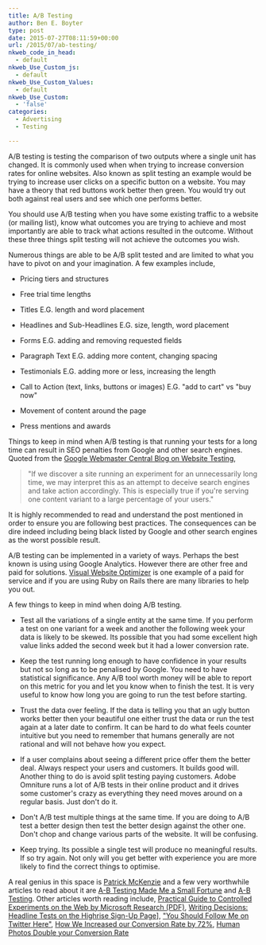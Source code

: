 ```yaml
---
title: A/B Testing
author: Ben E. Boyter
type: post
date: 2015-07-27T08:11:59+00:00
url: /2015/07/ab-testing/
nkweb_code_in_head:
  - default
nkweb_Use_Custom_js:
  - default
nkweb_Use_Custom_Values:
  - default
nkweb_Use_Custom:
  - 'false'
categories:
  - Advertising
  - Testing

---
```

A/B testing is testing the comparison of two outputs where a single unit has changed. It is commonly used when when trying to increase conversion rates for online websites. Also known as split testing an example would be trying to increase user clicks on a specific button on a website. You may have a theory that red buttons work better then green. You would try out both against real users and see which one performs better.

You should use A/B testing when you have some existing traffic to a website (or mailing list), know what outcomes you are trying to achieve and most importantly are able to track what actions resulted in the outcome. Without these three things split testing will not achieve the outcomes you wish.

Numerous things are able to be A/B split tested and are limited to what you have to pivot on and your imagination. A few examples include,

* Pricing tiers and structures
  
* Free trial time lengths
  
* Titles E.G. length and word placement
  
* Headlines and Sub-Headlines E.G. size, length, word placement
  
* Forms E.G. adding and removing requested fields
  
* Paragraph Text E.G. adding more content, changing spacing
  
* Testimonials E.G. adding more or less, increasing the length
  
* Call to Action (text, links, buttons or images) E.G. "add to cart" vs "buy now"
  
* Movement of content around the page
  
* Press mentions and awards

Things to keep in mind when A/B testing is that running your tests for a long time can result in SEO penalties from Google and other search engines. Quoted from the [Google Webmaster Central Blog on Website Testing][1],

> "If we discover a site running an experiment for an unnecessarily long time, we may interpret this as an attempt to deceive search engines and take action accordingly. This is especially true if you're serving one content variant to a large percentage of your users."

It is highly recommended to read and understand the post mentioned in order to ensure you are following best practices. The consequences can be dire indeed including being black listed by Google and other search engines as the worst possible result.

A/B testing can be implemented in a variety of ways. Perhaps the best known is using using Google Analytics. However there are other free and paid for solutions. [Visual Website Optimizer][2] is one example of a paid for service and if you are using Ruby on Rails there are many libraries to help you out.

A few things to keep in mind when doing A/B testing.

* Test all the variations of a single entity at the same time. If you perform a test on one variant for a week and another the following week your data is likely to be skewed. Its possible that you had some excellent high value links added the second week but it had a lower conversion rate.
  
* Keep the test running long enough to have confidence in your results but not so long as to be penalised by Google. You need to have statistical significance. Any A/B tool worth money will be able to report on this metric for you and let you know when to finish the test. It is very useful to know how long you are going to run the test before starting.
  
* Trust the data over feeling. If the data is telling you that an ugly button works better then your beautiful one either trust the data or run the test again at a later date to confirm. It can be hard to do what feels counter intuitive but you need to remember that humans generally are not rational and will not behave how you expect.
  
* If a user complains about seeing a different price offer them the better deal. Always respect your users and customers. It builds good will. Another thing to do is avoid split testing paying customers. Adobe Omniture runs a lot of A/B tests in their online product and it drives some customer's crazy as everything they need moves around on a regular basis. Just don't do it.
  
* Don't A/B test multiple things at the same time. If you are doing to A/B test a better design then test the better design against the other one. Don't chop and change various parts of the website. It will be confusing.
  
* Keep trying. Its possible a single test will produce no meaningful results. If so try again. Not only will you get better with experience you are more likely to find the correct things to optimise.

A real genius in this space is [Patrick McKenzie][3] and a few very worthwhile articles to read about it are [A-B Testing Made Me a Small Fortune][4] and [A-B Testing][5]. Other articles worth reading include, [Practical Guide to Controlled Experiments on the Web by Microsoft Research (PDF)][6], [Writing Decisions: Headline Tests on the Highrise Sign-Up Page][7]], ["You Should Follow Me on Twitter Here"][8], [How We Increased our Conversion Rate by 72%][9], [Human Photos Double your Conversion Rate][10]

 [1]: http://googlewebmastercentral.blogspot.in/2012/08/website-testing-google-search.html
 [2]: https://vwo.com/
 [3]: http://www.kalzumeus.com/
 [4]: http://www.kalzumeus.com/2012/08/06/stripe-and-ab-testing-made-me-a-small-fortune/
 [5]: https://training.kalzumeus.com/newsletters/archive/ab_testing
 [6]: http://exp-platform.com/Documents/GuideControlledExperiments.pdf
 [7]: http://37signals.com/svn/posts/1525-writing-decisions-headline-tests-on-the-highrise-signup-page
 [8]: http://dustincurtis.com/you_should_follow_me_on_twitter.html
 [9]: http://dmix.ca/2010/05/how-we-increased-our-conversion-rate-by-72/
 [10]: http://carsonified.com/blog/design/human-photos-double-your-conversion-rate/